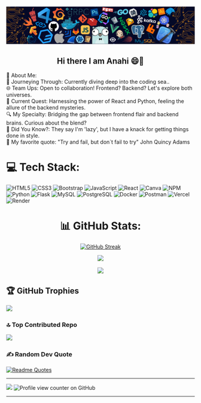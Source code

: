 ![Github Banner](https://github.com/Jaydeep-Yadav/Jaydeep-Yadav/blob/main/banner.png)

<div align="center"> <h2> Hi there I am Anahi 😄👋 </h2> </div>
💫 About Me: <br>
🚀 Journeying Through: Currently diving deep into the coding sea..<br>🌐 Team Ups: Open to collaboration! Frontend? Backend? Let's explore both universes.<br>📘 Current Quest: Harnessing the power of React and Python, feeling the allure of the backend mysteries.<br>🔍 My Specialty: Bridging the gap between frontend flair and backend brains. Curious about the blend?<br>🌟 Did You Know?: They say I'm 'lazy', but I have a knack for getting things done in style.<br> 💖 My favorite quote: "Try and fail, but don´t fail to try" John Quincy Adams



# 💻 Tech Stack:
![HTML5](https://img.shields.io/badge/html5-%23E34F26.svg?style=for-the-badge&logo=html5&logoColor=white) ![CSS3](https://img.shields.io/badge/css3-%231572B6.svg?style=for-the-badge&logo=css3&logoColor=white) ![Bootstrap](https://img.shields.io/badge/bootstrap-%23563D7C.svg?style=for-the-badge&logo=bootstrap&logoColor=white) ![JavaScript](https://img.shields.io/badge/javascript-%23323330.svg?style=for-the-badge&logo=javascript&logoColor=%23F7DF1E) ![React](https://img.shields.io/badge/react-%2320232a.svg?style=for-the-badge&logo=react&logoColor=%2361DAFB) ![Canva](https://img.shields.io/badge/Canva-%2300C4CC.svg?style=for-the-badge&logo=Canva&logoColor=white) 
![NPM](https://img.shields.io/badge/NPM-%23CB3837.svg?style=for-the-badge&logo=npm&logoColor=white) ![Python](https://img.shields.io/badge/Python-3776AB?style=for-the-badge&logo=python&logoColor=white) ![Flask](https://img.shields.io/badge/Flask-000000?style=for-the-badge&logo=flask&logoColor=white) ![MySQL](https://img.shields.io/badge/MySQL-00000F?style=for-the-badge&logo=mysql&logoColor=white) ![PostgreSQL](https://img.shields.io/badge/PostgreSQL-316192?style=for-the-badge&logo=postgresql&logoColor=white) ![Docker](https://img.shields.io/badge/docker-%230db7ed.svg?style=for-the-badge&logo=docker&logoColor=white) ![Postman](https://img.shields.io/badge/Postman-FF6C37?style=for-the-badge&logo=postman&logoColor=white) ![Vercel](https://img.shields.io/badge/vercel-%23000000.svg?style=for-the-badge&logo=vercel&logoColor=white) ![Render](https://img.shields.io/badge/Render-%46E3B7.svg?style=for-the-badge&logo=render&logoColor=white)

<div  align="center">
  
# 📊 GitHub Stats:

[![GitHub Streak](https://github-readme-streak-stats.herokuapp.com?user=AnahiVera&theme=dark&hide_border=false)](https://git.io/streak-stats)

![](https://github-readme-stats.vercel.app/api?username=AnahiVera&theme=dark&hide_border=true&include_all_commits=false&count_private=false)<br/>

![](https://github-readme-stats.vercel.app/api/top-langs/?username=AnahiVera&theme=dark&hide_border=true&include_all_commits=false&count_private=false&layout=compact)

<!-- <img src="https://wakatime.com/share/@d349b962-b98b-4069-b480-14dda5debe4d/db0da42e-1b2b-41d8-a403-79424b97e185.svg" height="350"/>" -->


</div>







## 🏆 GitHub Trophies
![](https://github-profile-trophy.vercel.app/?username=AnahiVera&theme=onedark&no-frame=true&no-bg=false&margin-w=4)

### 🔝 Top Contributed Repo
![](https://github-contributor-stats.vercel.app/api?username=AnahiVera&limit=5&theme=tokyonight&combine_all_yearly_contributions=true)

### ✍️ Random Dev Quote
[![Readme Quotes](https://quotes-github-readme.vercel.app/api?type=horizontal&theme=dark&border=true)](https://github.com/piyushsuthar/github-readme-quotes)

---
[![](https://visitcount.itsvg.in/api?id=AnahiVera&icon=2&color=4)](https://visitcount.itsvg.in)
![Profile view counter on GitHub](https://komarev.com/ghpvc/?username=AnahiVera)


------




<!--
**AnahiVera/AnahiVera** is a ✨ _special_ ✨ repository because its `README.md` (this file) appears on your GitHub profile.

Here are some ideas to get you started:

- 🔭 I’m currently working on ...
- 🌱 I’m currently learning ...
- 👯 I’m looking to collaborate on ...
- 🤔 I’m looking for help with ...
- 💬 Ask me about ...
- 📫 How to reach me: ...
- 😄 Pronouns: ...
- ⚡ Fun fact: ...
-->
